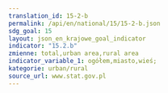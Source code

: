 ```yaml
---
translation_id: 15-2-b
permalink: /api/en/national/15/15-2-b.json
sdg_goal: 15
layout: json_en_krajowe_goal_indicator
indicator: "15.2.b"
zmienne: total,urban area,rural area
indicator_variable_1: ogółem,miasto,wieś;
kategorie: urban/rural
source_url: www.stat.gov.pl
---
```

